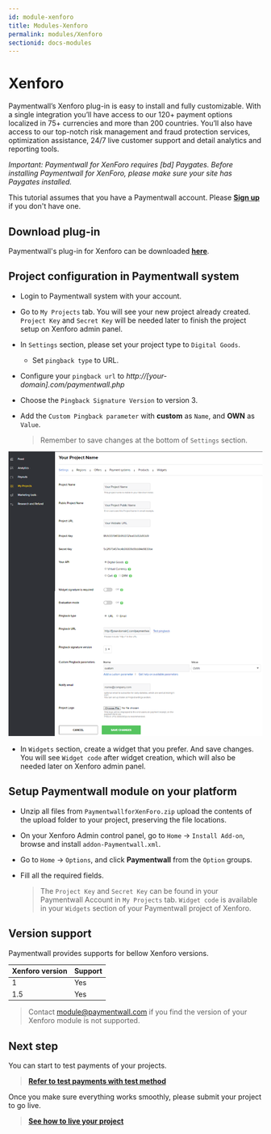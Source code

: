 ```yaml
---
id: module-xenforo
title: Modules-Xenforo
permalink: modules/Xenforo
sectionid: docs-modules
---
```


# Xenforo

Paymentwall’s Xenforo plug-in is easy to install and fully customizable. With a single integration you’ll have access to our 120+ payment options localized in 75+ currencies and more than 200 countries. You’ll also have access to our top-notch risk management and fraud protection services, optimization assistance, 24/7 live customer support and detail analytics and reporting tools.

*Important: Paymentwall for XenForo requires [bd] Paygates. Before installing Paymentwall for XenForo, please make sure your site has Paygates installed.*

This tutorial assumes that you have a Paymentwall account. Please **[Sign up](https://api.paymentwall.com/pwaccount/signup?source=xenforo&mode=merchant)** if you don't have one.

## Download plug-in

Paymentwall's plug-in for Xenforo can be downloaded **[here](https://github.com/paymentwall)**.

## Project configuration in Paymentwall system

* Login to Paymentwall system with your account.

* Go to ```My Projects``` tab. You will see your new project already created. ```Project Key``` and ```Secret Key``` will be needed later to finish the project setup on Xenforo admin panel.

* In ```Settings``` section, please set your project type to  ```Digital Goods```.

  * Set ```pingback type``` to URL.

 * Configure your ```pingback url``` to *http://[your-domain].com/paymentwall.php*

 * Choose the ```Pingback Signature Version``` to version 3.

* Add the ```Custom Pingback parameter``` with **custom** as ```Name```, and **OWN** as ```Value```.

  > Remember to save changes at the bottom of ```Settings``` section.

<div class="docs-img">
    <img src="/textures/pic/integration/platform/xenforo.png">
</div>

* In ```Widgets``` section, create a widget that you prefer. And save changes. You will see ```Widget code``` after widget creation, which will also be needed later on Xenforo admin panel.

## Setup Paymentwall module on your platform

* Unzip all files from ```PaymentwallforXenForo.zip``` upload the contents of the upload folder to your project, preserving the file locations.

* On your Xenforo Admin control panel, go to ```Home``` -> ```Install Add-on```, browse and install ```addon-Paymentwall.xml```.

* Go to ```Home``` -> ```Options```, and click **Paymentwall** from the ```Option``` groups.

* Fill all the required fields.

  >The ```Project Key``` and ```Secret Key``` can be found in your Paymentwall Account in ```My Projects``` tab. ```Widget code``` is available in your ```Widgets``` section of your Paymentwall project of Xenforo.


## Version support

Paymentwall provides supports for bellow Xenforo versions.

|Xenforo version|Support|
|-------|--------|
|1|Yes|
|1.5|Yes|

> Contact [module@paymentwall.com](mailto:module@paymentwall.com) if you find the version of your Xenforo module is not supported.


## Next step

You can start to test payments of your projects.

> **[Refer to test payments with test method](/sandbox/test-payment)**

Once you make sure everything works smoothly, please submit your project to go live.

> **[See how to live your project](/guides/review-home)**